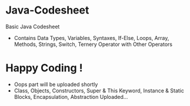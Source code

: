 # Java-Codesheet
Basic Java Codesheet 
- Contains Data Types, Variables, Syntaxes, If-Else, Loops, Array, Methods, Strings, Switch, Ternery Operator with Other Operators

# Happy Coding !
- Oops part will be uploaded shortly
- Class, Objects, Constructors, Super & This Keyword, Instance & Static Blocks, Encapsulation, Abstraction Uploaded...
